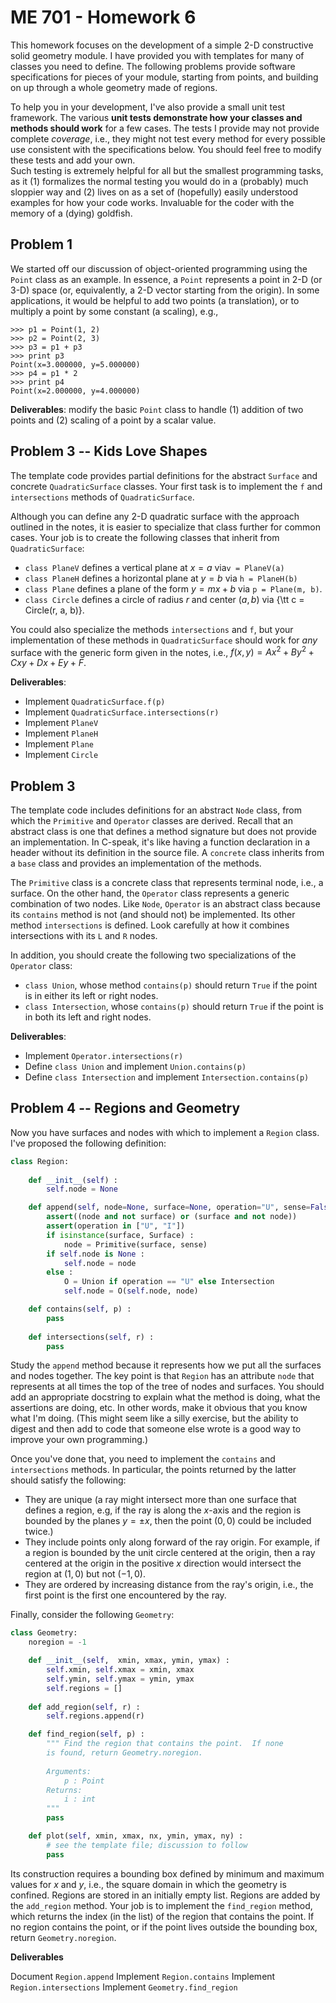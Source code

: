 # ME 701 - Homework 6

This homework focuses on the development of a
simple 2-D constructive solid geometry module.  I have provided you
with templates for many of classes you need to define.  The following
problems provide software specifications for pieces of your 
module, starting from points, and building on up through a 
whole geometry made of regions. 

To help you in your development,
I've also provide a small unit test framework.
The various **unit tests demonstrate how your classes and methods
should work** for a few cases.  The tests I provide may not provide
complete *coverage*, i.e., they might not test every method
for every possible use consistent with the specifications below.
You should feel free to modify these tests and add your own.  
Such testing is extremely helpful for all but the smallest programming
tasks, as it (1) formalizes the normal testing you would do in a (probably) much
sloppier way and (2) lives on as a set of (hopefully) easily understood
examples for how your code works.  Invaluable for the coder with 
the memory of a (dying) goldfish.

## Problem 1

We started off our discussion of object-oriented programming
using the `Point` class as an example.  In essence, a 
`Point` represents a point in 2-D (or 3-D) space (or, equivalently,
a 2-D vector starting from the origin).  In some applications,
it would be helpful to add two points (a translation), or to 
multiply a point by some constant (a scaling), e.g.,

```
>>> p1 = Point(1, 2)
>>> p2 = Point(2, 3)
>>> p3 = p1 + p3
>>> print p3
Point(x=3.000000, y=5.000000)
>>> p4 = p1 * 2
>>> print p4
Point(x=2.000000, y=4.000000)
```


**Deliverables**: modify the basic `Point` class to handle (1) addition of
two points and (2) scaling of a point by a scalar value.

## Problem 3 -- Kids Love Shapes

The template code provides partial definitions for 
the abstract `Surface` and concrete `QuadraticSurface` classes.  Your
first task is to implement the `f` and `intersections`
methods of `QuadraticSurface`.


Although you can define any 2-D quadratic surface with the approach
outlined in the notes, it is easier to specialize that
class further for common cases.  Your job is to 
create the following classes that inherit from `QuadraticSurface`:

 - `class PlaneV` defines a vertical plane at $x=a$ via`v = PlaneV(a)`
 - `class PlaneH` defines a horizontal plane at $y=b$ via `h = PlaneH(b)`
 - `class Plane` defines a plane of the form $y = mx + b$ via `p = Plane(m, b)`.
 - `class Circle` defines a circle of radius $r$ and center $(a, b)$ 
    via {\tt c = Circle(r, a, b)}.


You could also specialize the methods `intersections`
and `f`, but your implementation of these methods in 
`QuadraticSurface` should work for *any* surface 
with the generic form given in the notes, i.e., 
$f(x, y) = Ax^2 + By^2 + Cxy + Dx + Ey + F$.

**Deliverables**:

 - Implement `QuadraticSurface.f(p)`
 - Implement `QuadraticSurface.intersections(r)`
 - Implement `PlaneV`
 - Implement `PlaneH`
 - Implement `Plane`
 - Implement `Circle`


## Problem 3

The template code includes definitions for 
an abstract `Node` class, from which 
the `Primitive` and `Operator` classes 
are derived.  Recall that an abstract class 
is one that defines a method signature but 
does not provide an implementation.  In 
C-speak, it's like having a function declaration
in a header without its definition in
the source file.  A `concrete` class inherits
from a `base` class and provides an 
implementation of the methods.


The `Primitive` class is a concrete class that represents
terminal node, i.e., a surface.  On the other hand,
the  `Operator` class represents a generic combination
of two nodes.  Like `Node`,  `Operator` is an abstract
class because its `contains` method is 
not (and should not) be implemented.  Its other 
method `intersections` is defined.  Look carefully at how
it combines intersections with its `L` and `R` nodes.

In addition,  you should create the following two specializations
of the `Operator` class:

   - `class Union`, whose method `contains(p)`
      should return `True` if the point is in either 
      its left or right nodes.
   - `class Intersection`, whose `contains(p)`
      should return `True` if the point is in both 
      its left and right nodes.

**Deliverables**:

  - Implement `Operator.intersections(r)`
  - Define `class Union` and implement `Union.contains(p)`
  - Define `class Intersection` and implement `Intersection.contains(p)`


## Problem 4 -- Regions and Geometry

Now you have surfaces and nodes with which to 
implement a `Region` class.  I've proposed the 
following definition:

```python
class Region:
    
    def __init__(self) :
        self.node = None

    def append(self, node=None, surface=None, operation="U", sense=False) :
        assert((node and not surface) or (surface and not node))
        assert(operation in ["U", "I"])
        if isinstance(surface, Surface) :
            node = Primitive(surface, sense)
        if self.node is None :
            self.node = node
        else :
            O = Union if operation == "U" else Intersection
            self.node = O(self.node, node)

    def contains(self, p) :
        pass 
     
    def intersections(self, r) :
        pass
```

Study the `append` method because it represents
how we put all the surfaces and nodes together.  The 
key point is that `Region` has an attribute 
`node` that represents at all times the top of 
the tree of nodes and surfaces.  You should add 
an appropriate docstring to explain what the method
is doing, what the assertions are doing, etc.  In 
other words, make it obvious that you know what
I'm doing.  (This might seem like a silly exercise,
but the ability to digest and then add to code
that someone else wrote is a good way to improve
your own programming.) 

Once you've done that, you need to implement the 
`contains` and `intersections` methods.
In particular, the points returned by the latter
should satisfy the following:


 - They are unique (a ray might intersect more than one surface that 
   defines a region, e.g,
   if the ray is along the $x$-axis and the 
   region is bounded by the planes $y = \pm x$,
   then the point $(0, 0)$ could be included
   twice.)
 - They include points only along forward of
   the ray origin. For example, if a region
   is bounded by the unit circle centered
   at the origin, then a ray centered at the 
   origin in the positive $x$ direction 
   would intersect the region at  $(1,0)$
   but not $(-1, 0)$.
 - They are ordered by increasing distance
   from the ray's origin, i.e., the first 
   point is the first one encountered by
   the ray.



Finally, consider the following `Geometry`:

```python
class Geometry:
    noregion = -1

    def __init__(self,  xmin, xmax, ymin, ymax) :
        self.xmin, self.xmax = xmin, xmax
        self.ymin, self.ymax = ymin, ymax
        self.regions = []
        
    def add_region(self, r) :
        self.regions.append(r)

    def find_region(self, p) :
        """ Find the region that contains the point.  If none 
        is found, return Geometry.noregion.
         
        Arguments:
            p : Point
        Returns:
            i : int
        """
        pass

    def plot(self, xmin, xmax, nx, ymin, ymax, ny) :
        # see the template file; discussion to follow
        pass
```

Its construction requires a bounding box defined 
by minimum and maximum values for $x$ and $y$, i.e.,
the square domain in which the geometry is confined.
Regions are stored in an initially empty list.  Regions
are added by the `add_region` method.  Your job
is to implement the `find_region` method, which 
returns the index (in the list) of the region that
contains the point.  If no region contains the point,
or if the point lives outside the bounding box, return
`Geometry.noregion`. 

**Deliverables**

  Document `Region.append`
  Implement `Region.contains`
  Implement `Region.intersections`
  Implement `Geometry.find_region`


